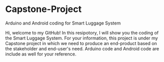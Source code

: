 # Capstone-Project
Arduino and Android coding for Smart Luggage System

Hi, welcome to my GitHub!
In this resipotory, I will show you the coding of the Smart Luggage System.
For your information, this project is under my Capstone project in which we need to produce an end-product based on the stakeholder and end-user's need.
Arduino code and Android code are include as well for your reference.
